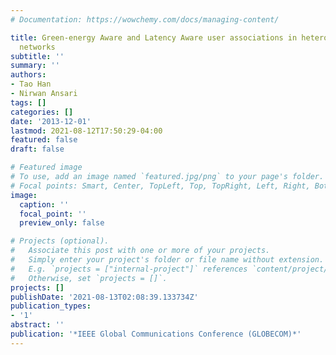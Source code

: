 ```yaml
---
# Documentation: https://wowchemy.com/docs/managing-content/

title: Green-energy Aware and Latency Aware user associations in heterogeneous cellular
  networks
subtitle: ''
summary: ''
authors:
- Tao Han
- Nirwan Ansari
tags: []
categories: []
date: '2013-12-01'
lastmod: 2021-08-12T17:50:29-04:00
featured: false
draft: false

# Featured image
# To use, add an image named `featured.jpg/png` to your page's folder.
# Focal points: Smart, Center, TopLeft, Top, TopRight, Left, Right, BottomLeft, Bottom, BottomRight.
image:
  caption: ''
  focal_point: ''
  preview_only: false

# Projects (optional).
#   Associate this post with one or more of your projects.
#   Simply enter your project's folder or file name without extension.
#   E.g. `projects = ["internal-project"]` references `content/project/deep-learning/index.md`.
#   Otherwise, set `projects = []`.
projects: []
publishDate: '2021-08-13T02:08:39.133734Z'
publication_types:
- '1'
abstract: ''
publication: '*IEEE Global Communications Conference (GLOBECOM)*'
---
```

